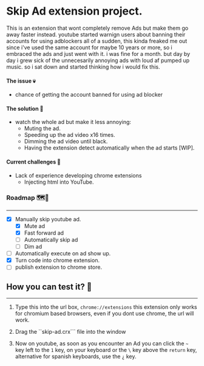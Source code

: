 # Skip Ad extension project.

This is an extension that wont completely remove Ads but make them go away faster instead. 
youtube started warnign users about banning their accounts for using adblockers all of a sudden, this kinda freaked me out since i've used the same account for maybe 10 years or more, so i embraced the ads and just went with it. i was fine for a month. but day by day i grew sick of the unnecesarily annoying ads with loud af pumped up music. so i sat down and started thinking how i would fix this.

#### The issue 💀
- chance of getting the account banned for using ad blocker

#### The solution 🧠
- watch the whole ad but make it less annoying:
  - Muting the ad.
  - Speeding up the ad video x16 times.
  - Dimming the ad video until black.
  - Having the extension detect automatically when the ad starts [WIP].

#### Current challenges 🤔
- Lack of experience developing chrome extensions
  - Injecting html into YouTube.

### Roadmap 🗺️🚀
------------
- [x] Manually skip youtube ad.
  - [x] Mute ad
  - [x] Fast forward ad
  - [ ] Automatically skip ad
  - [ ] Dim ad
 - [ ] Automatically execute on ad show up.
- [x] Turn code into chrome extension.
- [ ] publish extension to chrome store.

## How you can test it? 🥸
------------
1. Type this into the url box, ```chrome://extensions``` this extension only works for chromium based browsers, even if you dont use chrome, the url will work. 

2. Drag the ``skip-ad.crx``` file into the window 

5. Now on youtube, as soon as you encounter an Ad you can click the ```~``` key left to the ```1``` key, on your keyboard or the ```\``` key above the ```return``` key, alternative for spanish keyboards, use the ```¿``` key. 
